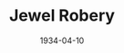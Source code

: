 ---
title: Jewel Robery
date: 1934-04-10
closing_date:
layout: productions
featured_image:
image_caption:
image_credit:
playbill:
category:
Theatre: Theatre Jacksonville
cast:
- Accomplice No. 1: Elmo Lehman
- Accomplice No. 2: John Salzer
- Berta: Lydia Hodges
- Count Rehberger: Isaac Peiser
- Customer: E.S. Beauchamp-Nobbs
- Detective: Martin Sack
- Franz: Edward Goodman
- His Friend: Perry Teeple
- Hollander: Sidney Clark
- Inspector: Carl Swisher
- Lenz: Douglas Haygood
- Leopold: Miles Knott
- Marianne: Lady Claire Grover
- Paul: Ralph W. Cooper, Jr.
- Police Officer: James Reynolds
- Teri: Nell Killinger
crew:
- Director: Winston Fowler
- Props: Frances Blackwell
- Stage Carpenter: Clark Overton
- Stage Electrician: Cliffard Lowe
- Stage Manager: Arthur Bunch
understudies:
orchestra:
external_links:
---